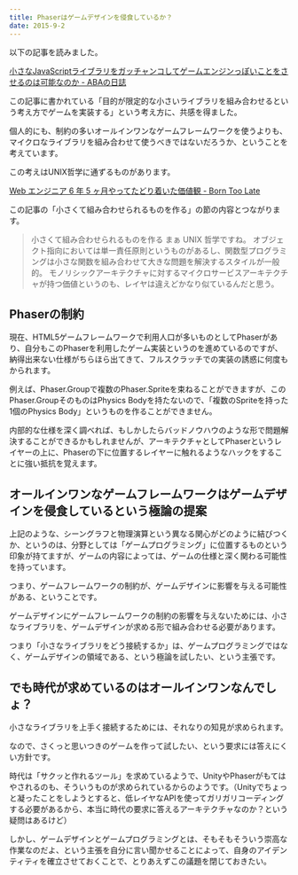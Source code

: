 ```yaml
---
title: Phaserはゲームデザインを侵食しているか？
date: 2015-9-2
---
```


以下の記事を読みました。

[小さなJavaScriptライブラリをガッチャンコしてゲームエンジンっぽいことをさせるのは可能なのか - ABAの日誌](http://aba.hatenablog.com/entry/2015/08/24/204338)

この記事に書かれている「目的が限定的な小さいライブラリを組み合わせるという考え方でゲームを実装する」という考え方に、共感を得ました。

個人的にも、制約の多いオールインワンなゲームフレームワークを使うよりも、マイクロなライブラリを組み合わせて使うべきではないだろうか、ということを考えています。

この考えはUNIX哲学に通ずるものがあります。

[Web エンジニア 6 年 5 ヶ月やってたどり着いた価値観 - Born Too Late ](http://blog.yuyat.jp/archives/2560)

この記事の「小さくて組み合わせられるものを作る」の節の内容とつながります。

> 小さくて組み合わせられるものを作る
> まぁ UNIX 哲学ですね。
> オブジェクト指向においては単一責任原則というものがあるし、関数型プログラミングは小さな関数を組み合わせて大きな問題を解決するスタイルが一般的。
> モノリシックアーキテクチャに対するマイクロサービスアーキテクチャが持つ価値というのも、レイヤは違えどかなり似ているんだと思う。

## Phaserの制約

現在、HTML5ゲームフレームワークで利用人口が多いものとしてPhaserがあり、自分もこのPhaserを利用したゲーム実装というのを進めているのですが、納得出来ない仕様がちらほら出てきて、フルスクラッチでの実装の誘惑に何度もかられます。

例えば、Phaser.Groupで複数のPhaser.Spriteを束ねることができますが、このPhaser.GroupそのものはPhysics Bodyを持たないので、「複数のSpriteを持った1個のPhysics Body」というものを作ることができません。

内部的な仕様を深く調べれば、もしかしたらバッドノウハウのような形で問題解決することができるかもしれませんが、アーキテクチャとしてPhaserというレイヤーの上に、Phaserの下に位置するレイヤーに触れるようなハックをすることに強い抵抗を覚えます。

## オールインワンなゲームフレームワークはゲームデザインを侵食しているという極論の提案

上記のような、シーングラフと物理演算という異なる関心がどのように結びつくか、というのは、分野としては「ゲームプログラミング」に位置するものという印象が持てますが、ゲームの内容によっては、ゲームの仕様と深く関わる可能性を持っています。

つまり、ゲームフレームワークの制約が、ゲームデザインに影響を与える可能性がある、ということです。

ゲームデザインにゲームフレームワークの制約の影響を与えないためには、小さなライブラリを、ゲームデザインが求める形で組み合わせる必要があります。

つまり「小さなライブラリをどう接続するか」は、ゲームプログラミングではなく、ゲームデザインの領域である、という極論を試したい、という主張です。

## でも時代が求めているのはオールインワンなんでしょ？

小さなライブラリを上手く接続するためには、それなりの知見が求められます。

なので、さくっと思いつきのゲームを作って試したい、という要求には答えにくい方針です。

時代は「サクッと作れるツール」を求めているようで、UnityやPhaserがもてはやされるのも、そういうものが求められているからのようです。（Unityでちょっと凝ったことをしようとすると、低レイヤなAPIを使ってガリガリコーディングする必要があるから、本当に時代の要求に答えるアーキテクチャなのか？という疑問はあるけど）

しかし、ゲームデザインとゲームプログラミングとは、そもそもそういう崇高な作業なのだよ、という主張を自分に言い聞かせることによって、自身のアイデンティティを確立させておくことで、とりあえずこの議題を閉じておきたい。